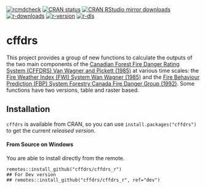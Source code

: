 [![rcmdcheck](https://github.com/cffdrs/cffdrs_r/actions/workflows/check-standard.yaml/badge.svg)](https://github.com/cffdrs/cffdrs_r/actions/workflows/check-standard.yaml)
[![CRAN status](https://www.r-pkg.org/badges/version/cffdrs)](https://cran.r-project.org/package=cffdrs)
[![CRAN RStudio mirror downloads](https://cranlogs.r-pkg.org/badges/cffdrs)](https://www.r-pkg.org/pkg/cffdrs)
[![r-downloads](https://flat.badgen.net/cran/v/cffdrs)](https://CRAN.R-project.org/package=cffdrs)
[![r-version](https://flat.badgen.net/cran/r/cffdrs)](https://CRAN.R-project.org/package=cffdrs)
[![r-dls](https://flat.badgen.net/cran/dt/cffdrs)](https://CRAN.R-project.org/package=cffdrs)


# cffdrs
This project provides a group of new functions to calculate the outputs of the two main components of the [Canadian Forest Fire Danger Rating System (CFFDRS) Van Wagner and Pickett (1985)](https://ostrnrcan-dostrncan.canada.ca/entities/publication/29706108-2891-4e5d-a59a-a77c96bc507c) at various time scales: the [Fire Weather Index (FWI) System Wan Wagner (1985)](https://ostrnrcan-dostrncan.canada.ca/entities/publication/d96e56aa-e836-4394-ba29-3afe91c3aa6c) and the [Fire Behaviour Prediction (FBP) System Forestry Canada Fire Danger Group (1992)](https://cfs.nrcan.gc.ca/pubwarehouse/pdfs/10068.pdf). Some functions have two versions, table and raster based.

## Installation

`cffdrs` is available from CRAN, so you can use `install.packages("cffdrs")` to get the current *released version*.

#### From Source on Windows

You are able to install directly from the remote.

```
remotes::install_github("cffdrs/cffdrs_r")
## For Dev version
## remotes::install_github("cffdrs/cffdrs_r", ref="dev")
```
